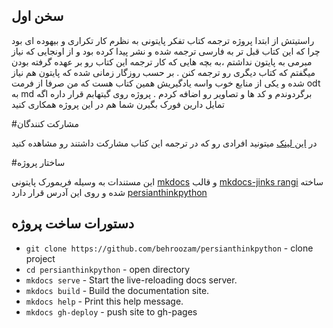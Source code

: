 ## سخن اول
راستیتش از ابتدا پروژه ترجمه کتاب تفکر پایتونی به نظرم کار تکراری و بیهوده ای بود چرا که این کتاب قبل تر به فارسی ترجمه شده و نشر پیدا کرده بود و از اونجایی که نیاز مبرمی به پایتون نداشتم ،به بچه هایی که کار ترجمه این کتاب رو بر عهده گرفته بودن میگفتم که کتاب دیگری رو ترجمه کنن . بر حسب روزگار زمانی شده که پایتون هم نیاز شده و یکی از منابع خوب واسه یادگیریش همین کتاب هست که من صرفا از فرمت odt به md برگردوندم و کد ها و تصاویر رو اضافه کردم . پروژه روی گیتهابم قرار داره اگه تمایل دارین فورک بگیرن شما هم در این پروژه همکاری کنید 

#مشارکت کنندگان 

در [این لینک](https://docs.google.com/document/d/1c-4DH2raYdZP7r9leFdEHaGiYll5A5G3f53IBjkN0_o/edit?usp=sharing) میتونید افرادی رو که در ترجمه این کتاب مشارکت داشتند رو مشاهده کنید 

#ساختار پروژه

این مستندات به وسیله فریمورک پایتونی [mkdocs](http://www.mkdocs.org) و قالب [mkdocs-jinks rangi](https://github.com/behroozam/mkdocs-jinks-theme) ساخته شده و روی این آدرس قرار دارد [persianthinkpython](https://github.com/behroozam/persianthinkpython)

## دستورات ساخت پروژه

* `git clone https://github.com/behroozam/persianthinkpython` - clone project
* `cd persianthinkpython` - open directory
* `mkdocs serve` - Start the live-reloading docs server.
* `mkdocs build` - Build the documentation site.
* `mkdocs help` - Print this help message.
* `mkdocs gh-deploy` - push site to gh-pages


